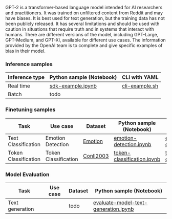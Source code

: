 GPT-2 is a transformer-based language model intended for AI researchers and practitioners. It was trained on unfiltered content from Reddit and may have biases. It is best used for text generation, but the training data has not been publicly released. It has several limitations and should be used with caution in situations that require truth and in systems that interact with humans. There are different versions of the model, including GPT-Large, GPT-Medium, and GPT-Xl, available for different use cases. The information provided by the OpenAI team is to complete and give specific examples of bias in their model.

### Inference samples

Inference type|Python sample (Notebook)|CLI with YAML
|--|--|--|
Real time|[sdk-example.ipynb](https://aka.ms/azureml-infer-sdk)|[cli-example.sh](https://aka.ms/azureml-infer-cli)
Batch | todo


### Finetuning samples

Task|Use case|Dataset|Python sample (Notebook)|CLI with YAML
|---|--|--|--|--|
Text Classification|Emotion Detection|[Emotion](https://huggingface.co/datasets/dair-ai/emotion)|[emotion-detection.ipynb](https://aka.ms/azureml-ft-sdk-emotion-detection)|[emotion-detection.sh](https://aka.ms/azureml-ft-cli-emotion-detection)
Token Classification|Token Classification|[Conll2003](https://huggingface.co/datasets/conll2003)|[token-classification.ipynb](https://github.com/Azure/azureml-examples/tree/sitaram/finetunenotebooks/sdk/python/foundation-models/system/finetune/token-classification/token-classification.ipynb)|[token-classification.sh](https://github.com/Azure/azureml-examples/blob/sitaram/finetunenotebooks/cli/foundation-models/system/finetune/token-classification/token-classification.sh)


### Model Evaluation

|Task|Use case|Dataset|Python sample (Notebook)|
|---|--|--|--|
|Text generation||todo|[evaluate-model-text-generation.ipynb](https://aka.ms/azureml-eval-sdk-text-generation/)|